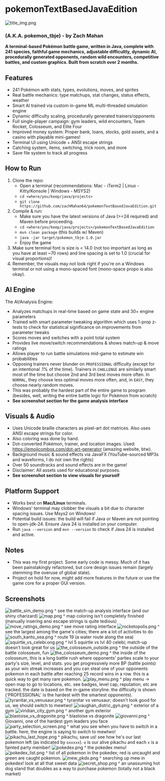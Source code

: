 # pokemonTextBasedJavaEdition
![title_img.png](resources/title_img.png)
### (A.K.A. pokemon_tbje) - by Zach Mahan

**A terminal-based Pokémon battle game, written in Java, complete with 241 species, faithful game mechanics, adjustable difficultly, dynamic AI, procedurally generated opponents, random wild encounters, competitive battles, and custom graphics. Built from scratch over 2 months.**

## Features

- 241 Pokémon with stats, types, evolutions, moves, and sprites
- Real battle mechanics: type matchups, stat changes, status effects, weather
- Smart AI trained via custom in-game ML multi-threaded simulation engine
- Dynamic difficulty scaling, procedurally generated trainers/opponents
- Full single-player campaign: gym leaders, wild encounters, Team Rocket, Colosseum, and Elite Four
- Improved money system: Proper bank, loans, stocks, gold assets, and a casino with playable mini-games!
- Terminal UI using Unicode + ANSI escape strings
- Catching system, items, switching, trick room, and more
- Save file system to track all progress

## How to Run

1. Clone the repo:
   - Open a terminal (recommendations: Mac - iTerm2 | Linux - Kitty/Konsole | Windows - MSYS2)
   - `cd <where/you/keep/java/projects>`
   - `git clone https://github.com/zachMahan64/pokemonTextBasedJavaEdition.git`
2. Compile & run:
   - Make sure you have the latest versions of Java (>=24 required) and Maven before proceeding.
   - `cd <where/you/keep/java/projects>/pokemonTextBasedJavaEdition`
   - `mvn clean package` (this builds w/ Maven)
   - `java -jar target/pokemon_tbje-1.0.jar`
   - Enjoy the game
3. Make sure terminal font is size is < 14.0 (not too important as long as you have at least ~70 rows) and line spacing is set to 1.0 (crucial for visual proportions)!
4. Remember, the visuals may not look right if you're on a Windows terminal or not using a mono-spaced font (mono-space propo is also okay).

## AI Engine

The AI/Analysis Engine:
- Analyzes matchups in real-time based on game state and 30+ engine parameters
- Trained with smart parameter tweaking algorithm which uses 1-prop z-tests to check for statistical significance on improvements from parameter tweaks
- Scores moves and switches with a point total system
- Provides live move/switch recommendations & shows match-up & move ratings
- Allows player to run battle simulations mid-game to estimate win probabilities
- Opposing trainers never blunder on `PROFESSIONAL` difficulty (except for an intentional .1% of the time). Trainers in `CHALLENGE` are similarly smart most of the time but choose 2nd and 3rd best moves more often. In `NORMAL`, they choose less optimal moves more often, and, in `EASY`, they choose nearly random moves.
- This was probably the hardest part of the entire game to program (besides, well, writing the entire battle logic for Pokémon from scratch)
- **See screenshot section for the game analysis interface**

## Visuals & Audio

- Uses Unicode braille characters as pixel-art dot matrices. Also uses ANSI escape strings for color.
- Also coloring was done by hand.
- Dot-converted Pokémon, trainer, and location images. Used: https://emojicombos.com/dot-art-generator (amazing website, btw).
- Background music & sound effects via JavaFX (YouTube-sourced MP3s and waveforms, I do not own the rights)
- Over 50 soundtracks and sound effects are in the game!
- Disclaimer: All assets used for educational purposes.
- **See screenshot section to view visuals for yourself**

## Platform Support

- Works best on **Mac/Linux** terminals.
- Windows' terminal may clobber the visuals a bit due to character spacing issues. Use Msys2 on Windows!
- Potential build issues: the build will fail if Java or Maven are not pointing to open-jdk-24. Ensure Java 24 is installed on your computer.
- Run `java --version` and `mvn --version` to check if Java 24 is installed and active.

## Notes

- This was my first project. Some early code is messy. Much of it has been painstakingly refactored, but core design issues remain (largely stemming the overuse of global state).
- Project on hold for now, might add more features in the future or use the game core for a proper GUI version.
## Screenshots
![battle_sim_demo.png](resources/battle_sim_demo.png)
^ see the match-up analysis interface (and our shiny charizard)
![map.png](resources/map.png)
^ map coloring isn't completely finished (manually insering ansi escape strings is quite tedious)
![move_ratings_demo.png](resources/move_ratings_demo.png)
^ see move rating interface
![rocketopolis.png](resources/rocketopolis.png)
^ see the largest among the game's cities; there are a lot of activities to do
![south_kanto_sea.png](resources/south_kanto_sea.png)
^ route 19 (a water route along the sea)
![squirtle_vs_celebi.ong.png](resources/squirtle_vs_celebi.ong.png)
^ lvl 5 squirtle vs lvl 40 celebi; match-up doesn't look great for us
![the_colosseum_outside.png](resources/the_colosseum_outside.png)
^ the outside of the battle colosseum, fun
![the_colosseum_demo.png](resources/the_colosseum_demo.png)
^ the inside of the colosseum, this is a long battle rush where opponents' parties scale to your party's size, level, and stats. you get progressively more BP (battle points) as your win streak increases and you can steal one of your opponents pokemon in each battle after reaching 25 record wins in a row. this is a quick way to get many rare pokemon.
![play_menu.png](resources/play_menu.png)
^ play menu -> open map to go to locations, etc. see badges, level cap, reputation, etc are tracked. the date is based on the in-game storyline. the difficulty is shown ('PROFESSIONAL' is the hardest with the smartest opponents). 
![tyranitar_vs_venusaur.png](resources/tyranitar_vs_venusaur.png)
^ tyranitar vs venusaur; doesn't look good for us, we should switch to mewtwo!
![vaughan_distric_gyn.png](resources/vaughan_distric_gyn.png)
^ exterior of a gym
![viridian_city_gym.png](resources/viridian_city_gym.png)
^ another gym exterior
![blastoise_vs_dragonite.png](resources/blastoise_vs_dragonite.png)
^ blastoise vs dragonite
![giovanni.png](resources/giovanni.png)
^ Giovanni, one of the hardest gym leaders you face
![party_selection_screen.png](resources/party_selection_screen.png)
^ what you see when you have to switch in a battle. here, the engine is saying to switch to mewtwo!
![pikachu_last_hope.png](resources/pikachu_last_hope.png)
^ pikachu, save us! see how he's our last pokemon left (as indicated by `oxxxxx`). `o` is our alive pikachu and each `x` is a fainted party member!
![pokedex.png](resources/pokedex.png)
^ the pokedex menu!
![pokedex_list.png](resources/pokedex_list.png)
^ list of all pokemon in the pokedex; red is uncaught and green are caught pokemon.
![mew_pkdx.png](resources/mew_pkdx.png)
^ searching up mew in pokedex! look at all that sweet data
![secret_shop.png](resources/secret_shop.png)
^ an unassuming hot dog stand that doubles as a way to purchase pokemon (totally not a black market)